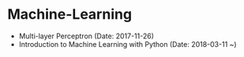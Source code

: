 # Machine-Learning 

- Multi-layer Perceptron (Date: 2017-11-26)
- Introduction to Machine Learning with Python (Date: 2018-03-11 ~)
